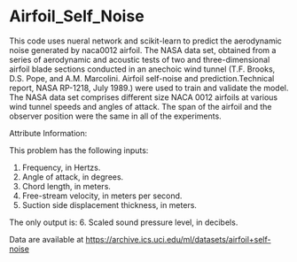 # Airfoil_Self_Noise
This code uses nueral network and scikit-learn to predict the aerodynamic noise generated by naca0012 airfoil. The NASA data set, obtained from a series of aerodynamic and acoustic tests of two and three-dimensional airfoil blade sections conducted in an anechoic wind tunnel (T.F. Brooks, D.S. Pope, and A.M. Marcolini. Airfoil self-noise and prediction.Technical report, NASA RP-1218, July 1989.) were used to train and validate the model.
The NASA data set comprises different size NACA 0012 airfoils at various wind tunnel speeds and angles of attack. The span of the airfoil and the observer position were the same in all of the experiments.


Attribute Information:

This problem has the following inputs: 
1. Frequency, in Hertzs. 
2. Angle of attack, in degrees. 
3. Chord length, in meters. 
4. Free-stream velocity, in meters per second. 
5. Suction side displacement thickness, in meters. 

The only output is: 
6. Scaled sound pressure level, in decibels. 

Data are available at https://archive.ics.uci.edu/ml/datasets/airfoil+self-noise

 
